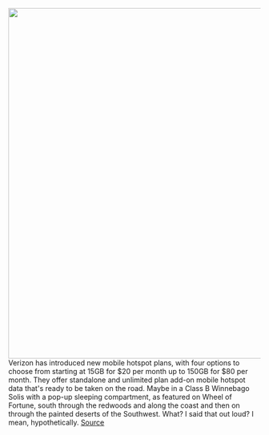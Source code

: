 <img src='https://cdn.vox-cdn.com/thumbor/4BUhwyrHJhQA3T5yt58-vfuOhHo=/0x0:1230x690/1200x800/filters:focal(517x247:713x443)/cdn.vox-cdn.com/uploads/chorus_image/image/69653613/mobile_hotspot_1230x690.0.jpeg' width='700px' /><br/>
Verizon has introduced new mobile hotspot plans, with four options to choose from starting at 15GB for $20 per month up to 150GB for $80 per month. They offer standalone and unlimited plan add-on mobile hotspot data that's ready to be taken on the road. Maybe in a Class B Winnebago Solis with a pop-up sleeping compartment, as featured on Wheel of Fortune, south through the redwoods and along the coast and then on through the painted deserts of the Southwest. What? I said that out loud? I mean, hypothetically.
<a href='https://www.theverge.com/2021/7/29/22600581/verizon-mobile-hotspot-plans-vanlife'> Source <a/>
